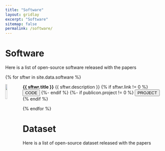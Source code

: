 ```yaml
---
title: "Software"
layout: gridlay
excerpt: "Software"
sitemap: false
permalink: /software/
---
```


# Software

Here is a list of open-source software released with the papers

{% for sftwr in site.data.software %}
<div class="row">
<div class="col-sm-11 clearfix">
 <div class="well well-sm">
  <img src="{{ site.url }}{{ site.baseurl }}/images/softwarepic/{{ sftwr.image }}" class="img-responsive" width="11%" style="float: left" />
  <p></p><strong><a>{{ sftwr.title }}</a></strong> 
  {{ sftwr.description }}
    {% if sftwr.link != 0 %}
      <button type="button" class="btn-xs btn-info" onclick="window.location.href= '{{ sftwr.link }}'">
      CODE
      </button> 
  {%- endif %}
  {%- if publicon.project != 0 %}
      <button type="button" class="btn-xs btn-info" onclick="window.location.href= '{{ sftwr.project }}'">
      PROJECT
      </button> 
  {% endif %}
  </p>
 </div>
</div>
</div>
{% endfor %}


# Dataset

Here is a list of open-source dataset released with the papers


